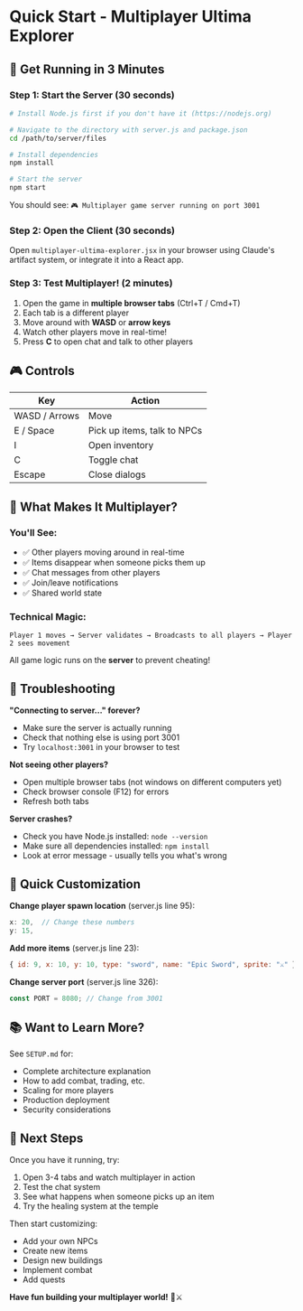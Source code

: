 # Quick Start - Multiplayer Ultima Explorer

## 🚀 Get Running in 3 Minutes

### Step 1: Start the Server (30 seconds)

```bash
# Install Node.js first if you don't have it (https://nodejs.org)

# Navigate to the directory with server.js and package.json
cd /path/to/server/files

# Install dependencies
npm install

# Start the server
npm start
```

You should see: `🎮 Multiplayer game server running on port 3001`

### Step 2: Open the Client (30 seconds)

Open `multiplayer-ultima-explorer.jsx` in your browser using Claude's artifact system, or integrate it into a React app.

### Step 3: Test Multiplayer! (2 minutes)

1. Open the game in **multiple browser tabs** (Ctrl+T / Cmd+T)
2. Each tab is a different player
3. Move around with **WASD** or **arrow keys**
4. Watch other players move in real-time!
5. Press **C** to open chat and talk to other players

## 🎮 Controls

| Key | Action |
|-----|--------|
| WASD / Arrows | Move |
| E / Space | Pick up items, talk to NPCs |
| I | Open inventory |
| C | Toggle chat |
| Escape | Close dialogs |

## 🌟 What Makes It Multiplayer?

### You'll See:
- ✅ Other players moving around in real-time
- ✅ Items disappear when someone picks them up
- ✅ Chat messages from other players
- ✅ Join/leave notifications
- ✅ Shared world state

### Technical Magic:
```
Player 1 moves → Server validates → Broadcasts to all players → Player 2 sees movement
```

All game logic runs on the **server** to prevent cheating!

## 🐛 Troubleshooting

**"Connecting to server..." forever?**
- Make sure the server is actually running
- Check that nothing else is using port 3001
- Try `localhost:3001` in your browser to test

**Not seeing other players?**
- Open multiple browser tabs (not windows on different computers yet)
- Check browser console (F12) for errors
- Refresh both tabs

**Server crashes?**
- Check you have Node.js installed: `node --version`
- Make sure all dependencies installed: `npm install`
- Look at error message - usually tells you what's wrong

## 🔧 Quick Customization

**Change player spawn location** (server.js line 95):
```javascript
x: 20,  // Change these numbers
y: 15,
```

**Add more items** (server.js line 23):
```javascript
{ id: 9, x: 10, y: 10, type: "sword", name: "Epic Sword", sprite: "⚔️" }
```

**Change server port** (server.js line 326):
```javascript
const PORT = 8080; // Change from 3001
```

## 📚 Want to Learn More?

See `SETUP.md` for:
- Complete architecture explanation
- How to add combat, trading, etc.
- Scaling for more players
- Production deployment
- Security considerations

## 🎯 Next Steps

Once you have it running, try:
1. Open 3-4 tabs and watch multiplayer in action
2. Test the chat system
3. See what happens when someone picks up an item
4. Try the healing system at the temple

Then start customizing:
- Add your own NPCs
- Create new items
- Design new buildings
- Implement combat
- Add quests

**Have fun building your multiplayer world!** 🏰⚔️
